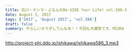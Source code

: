 ```yaml
---
title: 石川・ホンマ・ぶるんのBe-SIDE Your Life! vol.586-3
date: August 5, 2017
tags: ['2017', 'August 2017', 'vol.586']
draft: false
summary: やらしいカラダしてんなあ！！今回も大爆発です。MIURA
---
```


http://project-phi.ddo.jp/ishikawa/ishikawa586_3.mp3